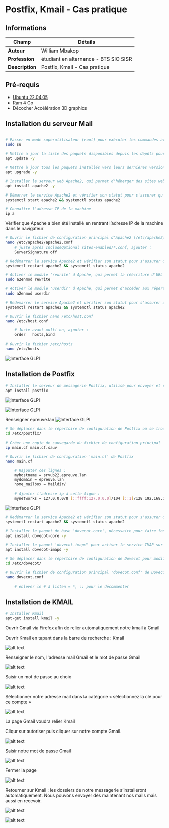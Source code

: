 # Postfix, Kmail - Cas pratique

## Informations

| Champ           | Détails                                      |
|-----------------|----------------------------------------------|
| **Auteur**      | William Mbakop                               |
| **Profession**  | étudiant en alternance - BTS SIO SISR        |
| **Description** | Postfix, Kmail - Cas pratique                |



## Pré-requis

- [Ubuntu 22.04.05](https://releases.ubuntu.com/jammy/ubuntu-22.04.5-desktop-amd64.iso)
- Ram 4 Go
- Décocher Accélération 3D graphics

## Installation du serveur Mail

```bash

# Passer en mode superutilisateur (root) pour exécuter les commandes avec les privilèges administratifs
sudo su

# Mettre à jour la liste des paquets disponibles depuis les dépôts pour garantir que vous avez les dernières informations
apt update -y

# Mettre à jour tous les paquets installés vers leurs dernières versions disponibles
apt upgrade -y

# Installer le serveur web Apache2, qui permet d'héberger des sites web
apt install apache2 -y

# Démarrer le service Apache2 et vérifier son statut pour s'assurer qu'il fonctionne correctement
systemctl start apache2 && systemctl status apache2

# Connaître l'adresse IP de la machine
ip a

```

Vérifier que Apache a bien été installé en rentrant l’adresse IP de la machine dans le navigateur

```bash
# Ouvrir le fichier de configuration principal d'Apache2 (/etc/apache2/apache2.conf) 
nano /etc/apache2/apache2.conf
    # juste après IncludeOptional sites-enabled/*.conf, ajouter :
    ServerSignature off

# Redémarrer le service Apache2 et vérifier son statut pour s'assurer qu'il fonctionne correctement
systemctl restart apache2 && systemctl status apache2

# Activer le module 'rewrite' d'Apache, qui permet la réécriture d'URL pour améliorer l'optimisation SEO et la gestion des URLs
sudo a2enmod rewrite

# Activer le module 'userdir' d'Apache, qui permet d'accéder aux répertoires publics des utilisateurs (ex. ~/public_html)
sudo a2enmod userdir

# Redémarrer le service Apache2 et vérifier son statut pour s'assurer qu'il fonctionne correctement
systemctl restart apache2 && systemctl status apache2

# Ouvrir le fichier nano /etc/host.conf
nano /etc/host.conf

    # Juste avant multi on, ajouter :
    order 	hosts,bind  

# Ouvrir le fichier /etc/hosts
nano /etc/hosts

```

![Interface GLPI](images/img1.png)


## Installation de Postfix

```bash
# Installer le serveur de messagerie Postfix, utilisé pour envoyer et recevoir des emails sur le serveur
apt install postfix
```

![Interface GLPI](images/img2.png)

![Interface GLPI](images/img3.png)

Renseigner epreuve.lan
![Interface GLPI](images/img4.png)

```bash
# Se déplacer dans le répertoire de configuration de Postfix où se trouve le fichier principal 'main.cf'
cd /etc/postfix/

# Créer une copie de sauvegarde du fichier de configuration principal 'main.cf' avant de le modifier
cp main.cf main.cf.sauv

# Ouvrir le fichier de configuration 'main.cf' de Postfix
nano main.cf

    # Rajouter ces lignes :
    myhostname = srvub22.epreuve.lan
    mydomain = epreuve.lan
    home_mailbox = Maildir/

    # Ajouter l'adresse ip à cette ligne :
    mynetworks = 127.0.0.0/8 [::ffff:127.0.0.0]/104 [::1]/128 192.168.100.0/24
```
![Interface GLPI](images/img5.png)

```bash
# Redémarrer le service Apache2 et vérifier son statut pour s'assurer qu'il fonctionne correctement
systemctl restart apache2 && systemctl status apache2

# Installer le paquet de base 'dovecot-core', nécessaire pour faire fonctionner le serveur de messagerie Dovecot
apt install dovecot-core -y

# Installer le paquet 'dovecot-imapd' pour activer le service IMAP sur Dovecot, permettant aux utilisateurs d'accéder à leurs emails via le protocole IMAP
apt install dovecot-imapd -y

# Se déplacer dans le répertoire de configuration de Dovecot pour modifier les fichiers de configuration
cd /etc/dovecot/

# Ouvrir le fichier de configuration principal 'dovecot.conf' de Dovecot avec l'éditeur de texte nano pour le modifier
nano dovecot.conf

    # enlever le # à listen = *, :: pour le décommenter
```

## Installation de KMAIL

```bash
# Installer Kmail
apt-get install kmail -y
```

Ouvrir Gmail via Firefox afin de relier automatiquement notre kmail à Gmail

Ouvrir Kmail en tapant dans la barre de recherche : Kmail

![alt text](images/img6.png)

Renseigner le nom, l'adresse mail Gmail et le mot de passe Gmail

![alt text](images/img7.png)

Saisir un mot de passe au choix

![alt text](images/img8.png)

Sélectionner notre adresse mail dans la catégorie « sélectionnez la clé pour ce compte »

![alt text](images/img9.png)

La page Gmail voudra relier Kmail

Cliqur sur autoriser puis cliquer sur notre compte Gmail.

![alt text](images/img10.png)

Saisir notre mot de passe Gmail

![alt text](images/img11.png)

Fermer la page

![alt text](images/img12.png)

Retourner sur Kmail : les dossiers de notre messagerie s’installeront automatiquement. Nous pouvons envoyer dès maintenant nos mails mais aussi en recevoir.

![alt text](images/img13.png)

![alt text](images/img14.png)